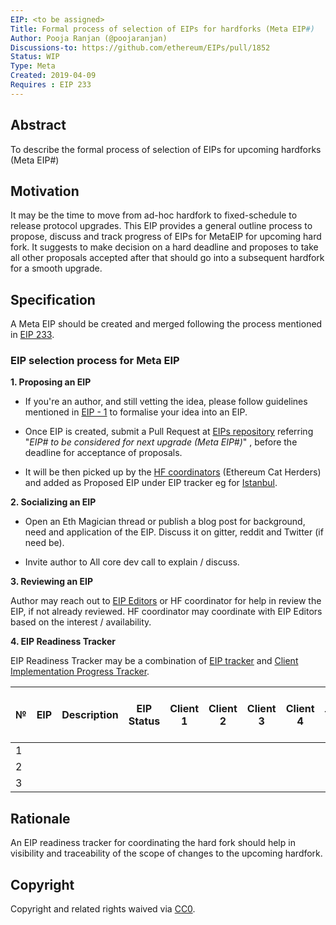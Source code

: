 ```yaml
---
EIP: <to be assigned>
Title: Formal process of selection of EIPs for hardforks (Meta EIP#) 
Author: Pooja Ranjan (@poojaranjan)
Discussions-to: https://github.com/ethereum/EIPs/pull/1852
Status: WIP
Type: Meta 
Created: 2019-04-09
Requires : EIP 233
---
```



## Abstract

To describe the formal process of selection of EIPs for upcoming hardforks (Meta EIP#)


## Motivation
    
It may be the time to move from ad-hoc hardfork to fixed-schedule to release protocol upgrades. This EIP provides a general outline process to propose, discuss and track progress of EIPs for MetaEIP for upcoming hard fork. It suggests to make decision on a hard deadline and proposes to take all other proposals accepted after that should go into a subsequent hardfork for a smooth upgrade.


## Specification

A Meta EIP should be created and merged following the process mentioned in [EIP 233](https://github.com/ethereum/EIPs/blob/master/EIPS/eip-233.md).

###  EIP selection process for Meta EIP

**1.  Proposing an EIP**

* If you're an author, and still vetting the idea, please follow guidelines mentioned in [EIP - 1](https://github.com/ethereum/EIPs/blob/master/EIPS/eip-1.md#eip-work-flow) to formalise your idea into an EIP.

* Once EIP is created, submit  a Pull Request at [EIPs repository](https://github.com/ethereum/EIPs/pulls) referring "*EIP# to be considered for next upgrade (Meta EIP#)*" , before the deadline for acceptance of proposals.

* It will be then picked up by the [HF coordinators](https://github.com/ethereum-cat-herders/PM/tree/master/Hard%20Fork%20Planning%20and%20Coordination) (Ethereum Cat Herders) and added as Proposed EIP under EIP tracker eg for [Istanbul](https://github.com/ethereum-cat-herders/PM/blob/master/Hard%20Fork%20Planning%20and%20Coordination/IstanbulHFEIPs.md).

**2. Socializing an EIP**

* Open an Eth Magician thread or publish a blog post for background, need and application of the EIP. Discuss it on  gitter, reddit and Twitter (if need be).

* Invite author to All core dev call to explain / discuss.


**3. Reviewing an EIP**

Author may reach out to [EIP Editors](https://github.com/ethereum/EIPs/blob/master/EIPS/eip-1.md#eip-editors) or HF coordinator for help in review the EIP, if not already reviewed. HF coordinator may coordinate with EIP Editors based on the interest / availability.

**4. EIP Readiness Tracker**

EIP Readiness Tracker may be a combination of [EIP tracker](https://github.com/ethereum-cat-herders/PM/blob/master/Hard%20Fork%20Planning%20and%20Coordination/IstanbulHFEIPs.md) and [Client Implementation Progress Tracker](https://github.com/ethereum/pm/wiki/Constantinople-Progress-Tracker). 

| № | EIP  | Description |EIP Status | Client 1| Client 2| Client 3| Client 4 | Testnet | Include in HF / Meta EIP# 
|---| -----|-------------|-----------| ------- | ------- | --------| -------- | --------| ----------------------- |
| 1 |
| 2 |
| 3 |


## Rationale

An EIP readiness tracker for coordinating the hard fork should help in visibility and traceability of the scope of changes to the upcoming hardfork.

## Copyright

Copyright and related rights waived via [CC0](https://creativecommons.org/publicdomain/zero/1.0/).


